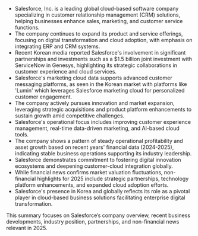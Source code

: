 - Salesforce, Inc. is a leading global cloud-based software company specializing in customer relationship management (CRM) solutions, helping businesses enhance sales, marketing, and customer service functions.
- The company continues to expand its product and service offerings, focusing on digital transformation and cloud adoption, with emphasis on integrating ERP and CRM systems.
- Recent Korean media reported Salesforce's involvement in significant partnerships and investments such as a $1.5 billion joint investment with ServiceNow in Genesys, highlighting its strategic collaborations in customer experience and cloud services.
- Salesforce's marketing cloud data supports advanced customer messaging platforms, as seen in the Korean market with platforms like 'Lumin' which leverages Salesforce marketing cloud for personalized customer engagement.
- The company actively pursues innovation and market expansion, leveraging strategic acquisitions and product platform enhancements to sustain growth amid competitive challenges.
- Salesforce's operational focus includes improving customer experience management, real-time data-driven marketing, and AI-based cloud tools.
- The company shows a pattern of steady operational profitability and asset growth based on recent years' financial data (2024-2025), indicating stable business operations supporting its industry leadership.
- Salesforce demonstrates commitment to fostering digital innovation ecosystems and deepening customer-cloud integration globally.
- While financial news confirms market valuation fluctuations, non-financial highlights for 2025 include strategic partnerships, technology platform enhancements, and expanded cloud adoption efforts.
- Salesforce's presence in Korea and globally reflects its role as a pivotal player in cloud-based business solutions facilitating enterprise digital transformation.

This summary focuses on Salesforce’s company overview, recent business developments, industry position, partnerships, and non-financial news relevant in 2025.